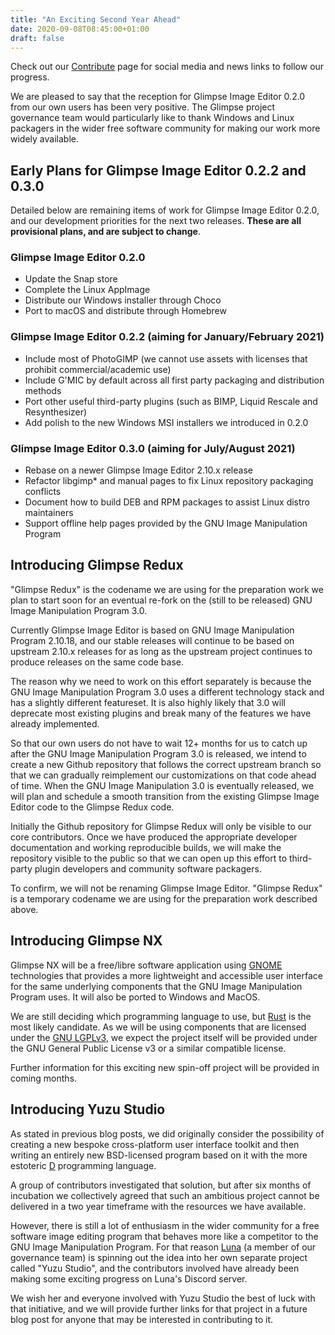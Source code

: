 ```yaml
---
title: "An Exciting Second Year Ahead"
date: 2020-09-08T08:45:00+01:00
draft: false
---
```

Check out our [Contribute](/contribute/) page for social media and news links to follow our progress.

We are pleased to say that the reception for Glimpse Image Editor 0.2.0 from our own users has been very positive. The Glimpse project governance team would particularly like to thank Windows and Linux packagers in the wider free software community for making our work more widely available.

## Early Plans for Glimpse Image Editor 0.2.2 and 0.3.0
Detailed below are remaining items of work for Glimpse Image Editor 0.2.0, and our development priorities for the next two releases. **These are all provisional plans, and are subject to change**.

### Glimpse Image Editor 0.2.0
* Update the Snap store
* Complete the Linux AppImage
* Distribute our Windows installer through Choco
* Port to macOS and distribute through Homebrew

### Glimpse Image Editor 0.2.2 (aiming for January/February 2021)
* Include most of PhotoGIMP (we cannot use assets with licenses that prohibit commercial/academic use)
* Include G'MIC by default across all first party packaging and distribution methods
* Port other useful third-party plugins (such as BIMP, Liquid Rescale and Resynthesizer)
* Add polish to the new Windows MSI installers we introduced in 0.2.0

### Glimpse Image Editor 0.3.0 (aiming for July/August 2021)
* Rebase on a newer Glimpse Image Editor 2.10.x release
* Refactor libgimp* and manual pages to fix Linux repository packaging conflicts
* Document how to build DEB and RPM packages to assist Linux distro maintainers
* Support offline help pages provided by the GNU Image Manipulation Program

## Introducing Glimpse Redux
"Glimpse Redux" is the codename we are using for the preparation work we plan to start soon for an eventual re-fork on the (still to be released) GNU Image Manipulation Program 3.0.

Currently Glimpse Image Editor is based on GNU Image Manipulation Program 2.10.18, and our stable releases will continue to be based on upstream 2.10.x releases for as long as the upstream project continues to produce releases on the same code base. 

The reason why we need to work on this effort separately is because the GNU Image Manipulation Program 3.0 uses a different technology stack and has a slightly different featureset. It is also highly likely that 3.0 will deprecate most existing plugins and break many of the features we have already implemented.

So that our own users do not have to wait 12+ months for us to catch up after the GNU Image Manipulation Program 3.0 is released, we intend to create a new Github repository that follows the correct upstream branch so that we can gradually reimplement our customizations on that code ahead of time. When the GNU Image Manipulation 3.0 is eventually released, we will plan and schedule a smooth transition from the existing Glimpse Image Editor code to the Glimpse Redux code.

Initially the Github repository for Glimpse Redux will only be visible to our core contributors. Once we have produced the appropriate developer documentation and working reproducible builds, we will make the repository visible to the public so that we can open up this effort to third-party plugin developers and community software packagers.

To confirm, we will not be renaming Glimpse Image Editor. "Glimpse Redux" is a temporary codename we are using for the preparation work described above.

## Introducing Glimpse NX
Glimpse NX will be a free/libre software application using [GNOME](https://www.gnome.org/) technologies that provides a more lightweight and accessible user interface for the same underlying components that the GNU Image Manipulation Program uses. It will also be ported to Windows and MacOS.

We are still deciding which programming language to use, but [Rust](https://www.rust-lang.org/) is the most likely candidate. As we will be using components that are licensed under the [GNU LGPLv3](https://www.gnu.org/licenses/lgpl-3.0.html), we expect the project itself will be provided under the GNU General Public License v3 or a similar compatible license.

Further information for this exciting new spin-off project will be provided in coming months.

## Introducing Yuzu Studio
As stated in previous blog posts, we did originally consider the possibility of creating a new bespoke cross-platform user interface toolkit and then writing an entirely new BSD-licensed program based on it with the more estoteric [D](https://dlang.org/) programming language. 

A group of contributors investigated that solution, but after six months of incubation we collectively agreed that such an ambitious project cannot be delivered in a two year timeframe with the resources we have available.

However, there is still a lot of enthusiasm in the wider community for a free software image editing program that behaves more like a competitor to the GNU Image Manipulation Program. For that reason [Luna](https://twitter.com/Clipsey5) (a member of our governance team) is spinning out the idea into her own separate project called "Yuzu Studio", and the contributors involved have already been making some exciting progress on Luna's Discord server.

We wish her and everyone involved with Yuzu Studio the best of luck with that initiative, and we will provide further links for that project in a future blog post for anyone that may be interested in contributing to it.
